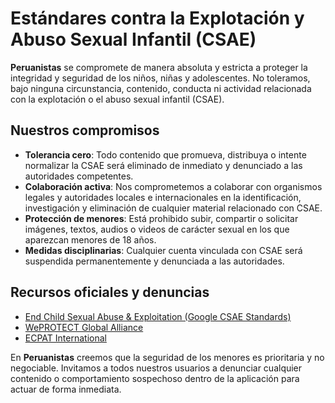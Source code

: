# Estándares contra la Explotación y Abuso Sexual Infantil (CSAE)

**Peruanistas** se compromete de manera absoluta y estricta a proteger la integridad y seguridad de los niños, niñas y adolescentes. No toleramos, bajo ninguna circunstancia, contenido, conducta ni actividad relacionada con la explotación o el abuso sexual infantil (CSAE).

## Nuestros compromisos

- **Tolerancia cero**: Todo contenido que promueva, distribuya o intente normalizar la CSAE será eliminado de inmediato y denunciado a las autoridades competentes.  
- **Colaboración activa**: Nos comprometemos a colaborar con organismos legales y autoridades locales e internacionales en la identificación, investigación y eliminación de cualquier material relacionado con CSAE.  
- **Protección de menores**: Está prohibido subir, compartir o solicitar imágenes, textos, audios o videos de carácter sexual en los que aparezcan menores de 18 años.  
- **Medidas disciplinarias**: Cualquier cuenta vinculada con CSAE será suspendida permanentemente y denunciada a las autoridades.  

## Recursos oficiales y denuncias

- [End Child Sexual Abuse & Exploitation (Google CSAE Standards)](https://support.google.com/googleplay/android-developer/answer/9876937)  
- [WePROTECT Global Alliance](https://www.weprotect.org/)  
- [ECPAT International](https://ecpat.org/)  

En **Peruanistas** creemos que la seguridad de los menores es prioritaria y no negociable. Invitamos a todos nuestros usuarios a denunciar cualquier contenido o comportamiento sospechoso dentro de la aplicación para actuar de forma inmediata.
